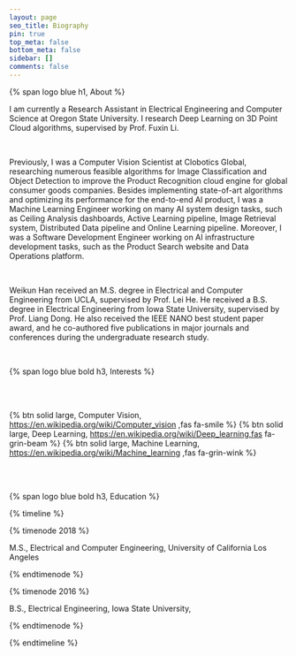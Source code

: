 ```yaml
---
layout: page
seo_title: Biography
pin: true
top_meta: false
bottom_meta: false
sidebar: []
comments: false
---
```


{% span logo blue h1, About %}

I am currently a Research Assistant in Electrical Engineering and Computer Science at Oregon State University. I research Deep Learning on 3D Point Cloud algorithms, supervised by Prof. Fuxin Li.

<br/>

Previously, I was a Computer Vision Scientist at Clobotics Global, researching numerous feasible algorithms for Image Classification and Object Detection to improve the Product Recognition cloud engine for global consumer goods companies. Besides implementing state-of-art algorithms and optimizing its performance for the end-to-end AI product, I was a Machine Learning Engineer working on many AI system design tasks, such as Ceiling Analysis dashboards, Active Learning pipeline, Image Retrieval system, Distributed Data pipeline and Online Learning pipeline. Moreover, I was a Software Development Engineer working on AI infrastructure development tasks, such as the Product Search website and Data Operations platform.

<br/>

Weikun Han received an M.S. degree in Electrical and Computer Engineering from UCLA, supervised by Prof. Lei He. He received a B.S. degree in Electrical Engineering from Iowa State University, supervised by Prof. Liang Dong. He also received the IEEE NANO best student paper award, and he co-authored five publications in major journals and conferences during the undergraduate research study. 

<br/>

{% span logo blue bold h3, Interests %}

<br/>
<br/>

{% btn solid large, Computer Vision,  https://en.wikipedia.org/wiki/Computer_vision ,fas fa-smile %}
{% btn solid large, Deep Learning, https://en.wikipedia.org/wiki/Deep_learning,fas fa-grin-beam %} 
{% btn solid large, Machine Learning, https://en.wikipedia.org/wiki/Machine_learning ,fas fa-grin-wink %} 

<br/>
<br/>

{% span logo blue bold h3, Education %}

{% timeline %}

{% timenode 2018 %}

M.S., Electrical and Computer Engineering, University of California Los Angeles

{% endtimenode %}

{% timenode 2016 %}

B.S., Electrical Engineering, Iowa State University, 

{% endtimenode %}

{% endtimeline %}

  


